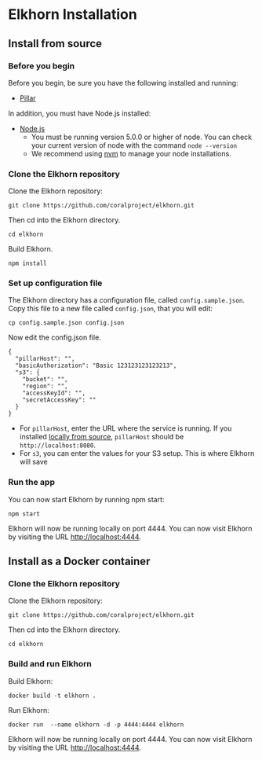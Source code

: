 # Elkhorn Installation

## Install from source

### Before you begin

Before you begin, be sure you have the following installed and running:

* [Pillar](../../pillar/install)

In addition, you must have Node.js installed:

* [Node.js](https://nodejs.org/en/download/)
    * You must be running version 5.0.0 or higher of node. You can check your current version of node with the command `node --version`
    * We recommend using [nvm](https://www.npmjs.com/package/nvm) to manage your node installations.

### Clone the Elkhorn repository

Clone the Elkhorn repository:

```
git clone https://github.com/coralproject/elkhorn.git
```

Then cd into the Elkhorn directory.
```
cd elkhorn
```

Build Elkhorn.
```
npm install
```

### Set up configuration file

The Elkhorn directory has a configuration file, called `config.sample.json`. Copy this file to a new file called `config.json`, that you will edit:
```
cp config.sample.json config.json
```

Now edit the config.json file.
```
{
  "pillarHost": "",
  "basicAuthorization": "Basic 123123123123213",
  "s3": {
    "bucket": "",
    "region": "",
    "accessKeyId": "",
    "secretAccessKey": ""
  }
}
```

* For `pillarHost`, enter the URL where the service is running. If you installed [locally from source](../pillar/install), `pillarHost` should be `http://localhost:8080`.
* For `s3`, you can enter the values for your S3 setup. This is where Elkhorn will save

### Run the app

You can now start Elkhorn by running npm start:
```
npm start
```
Elkhorn will now be running locally on port 4444. You can now visit Elkhorn by visiting the URL [http://localhost:4444](http://localhost:4444).


## Install as a Docker container

### Clone the Elkhorn repository

Clone the Elkhorn repository:

```
git clone https://github.com/coralproject/elkhorn.git
```

Then cd into the Elkhorn directory.
```
cd elkhorn
```

### Build and run Elkhorn

Build Elkhorn:
```
docker build -t elkhorn .
```

Run Elkhorn:
```
docker run  --name elkhorn -d -p 4444:4444 elkhorn
```

Elkhorn will now be running locally on port 4444. You can now visit Elkhorn by visiting the URL [http://localhost:4444](http://localhost:4444).

